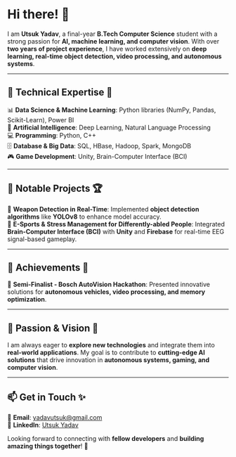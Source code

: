 # Hi there! 👋  
I am **Utsuk Yadav**, a final-year **B.Tech Computer Science** student with a strong passion for **AI, machine learning, and computer vision**. With over **two years of project experience**, I have worked extensively on **deep learning, real-time object detection, video processing, and autonomous systems**.  

---

## 🔹 Technical Expertise 🚀  
📊 **Data Science & Machine Learning**: Python libraries (NumPy, Pandas, Scikit-Learn), Power BI  
🧠 **Artificial Intelligence**: Deep Learning, Natural Language Processing  
💻 **Programming**: Python, C++  
🗄️ **Database & Big Data**: SQL, HBase, Hadoop, Spark, MongoDB  
🎮 **Game Development**: Unity, Brain-Computer Interface (BCI)  

---

## 🔹 Notable Projects 🏆  
🔸 **Weapon Detection in Real-Time**: Implemented **object detection algorithms** like **YOLOv8** to enhance model accuracy.  
🔸 **E-Sports & Stress Management for Differently-abled People**: Integrated **Brain-Computer Interface (BCI)** with **Unity** and **Firebase** for real-time EEG signal-based gameplay.  

---

## 🔹 Achievements 🏅  
🏁 **Semi-Finalist - Bosch AutoVision Hackathon**: Presented innovative solutions for **autonomous vehicles, video processing, and memory optimization**.  

---

## 🔹 Passion & Vision 🌟  
I am always eager to **explore new technologies** and integrate them into **real-world applications**. My goal is to contribute to **cutting-edge AI solutions** that drive innovation in **autonomous systems, gaming, and computer vision**.  

---

## 📫 Get in Touch ✨  
💌 **Email**: [yadavutsuk@gmail.com](mailto:yadavutsuk@gmail.com)  
🔗 **LinkedIn**: [Utsuk Yadav](https://www.linkedin.com/in/utsuk-yadav-69a769239/)  

Looking forward to connecting with **fellow developers** and **building amazing things together**! 🚀  
